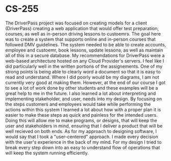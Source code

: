 # CS-255

The DriverPass project was focused on creating models for a client (DriverPass) creating a web application that would offer test preparation, courses, as well as in-person driving lessons to custoemrs. The goal here was to create a system that supports online and in-person courses that followed DMV guidelines. The system needed to be able to create accounts, employee and custoemr, book lessons, update lessons, as well as maintain all of this in a secure database. My recommendations for DriverPass were a web-based architecture hosted on any Cloud Provider's servers.
I feel like I did particularly well in the written portions of the assignements. One of my strong points is being able to clearly word a document so that it is easy to read and understand. Where I did poorly would be my diagrams, I am not currently very good at making them. However, at the end of our course I got to see a lot of work done by other students and these examples will be a great help to me in the future.
I also learned a lot about interpreting and implementing stakeholder, and user, needs into my design. By focusing on the steps customers and employees would take while performing the actions within this system I learned a lot about how with a proper plan it is easier to make these steps as quick and painless for the intended users. Doing this will allow me to make programs, or designs, that will keep the user and stakeholders in mind, ensuring that I deliver a product that will be well recieved on both ends.
As for my approach to designing software, I would say that I took a "user-centered" approach. I made every decision with the user's experience in the back of my mind. For my design I tried to break every step down into an easy to understand flow of operations that will keep the system running efficiently.

